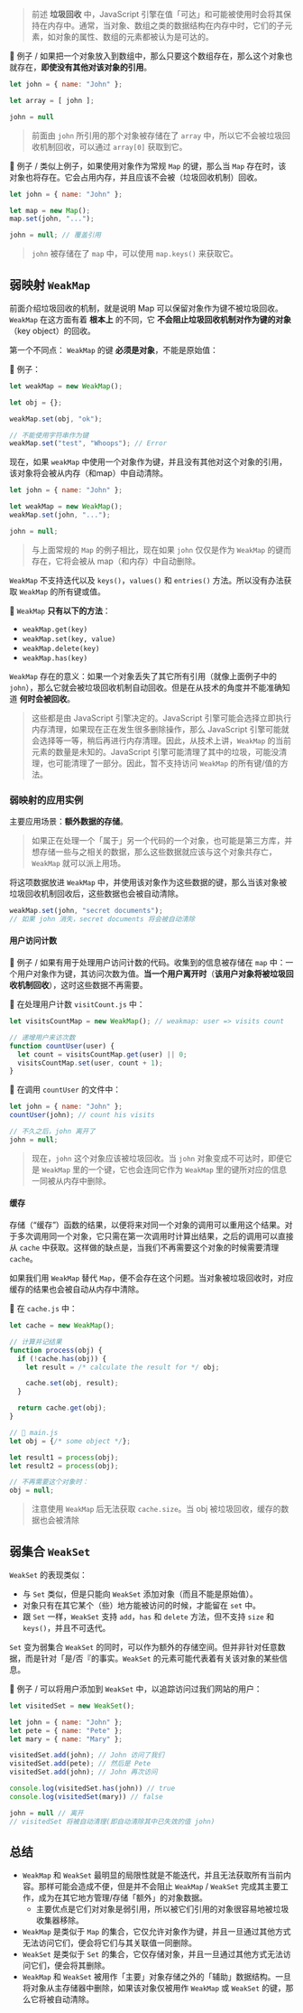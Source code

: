 > 前述 **垃圾回收** 中，JavaScript 引擎在值「可达」和可能被使用时会将其保持在内存中。通常，当对象、数组之类的数据结构在内存中时，它们的子元素，如对象的属性、数组的元素都被认为是可达的。



🌰 例子 / 如果把一个对象放入到数组中，那么只要这个数组存在，那么这个对象也就存在，**即使没有其他对该对象的引用**。

```js
let john = { name: "John" };

let array = [ john ];

john = null
```

> 前面由 `john` 所引用的那个对象被存储在了 `array` 中，所以它不会被垃圾回收机制回收，可以通过 `array[0]` 获取到它。



🌰 例子 / 类似上例子，如果使用对象作为常规 `Map` 的键，那么当 `Map` 存在时，该对象也将存在。它会占用内存，并且应该不会被（垃圾回收机制）回收。

```js
let john = { name: "John" };

let map = new Map();
map.set(john, "...");

john = null; // 覆盖引用
```

> `john` 被存储在了 `map` 中，可以使用 `map.keys()` 来获取它。



## 弱映射 `WeakMap`

前面介绍垃圾回收的机制，就是说明 Map 可以保留对象作为键不被垃圾回收。`WeakMap` 在这方面有着 **根本上** 的不同，它 **不会阻止垃圾回收机制对作为键的对象**（key object）的回收。



第一个不同点： `WeakMap` 的键 **必须是对象**，不能是原始值：

🌰 例子：

```js
let weakMap = new WeakMap();

let obj = {};

weakMap.set(obj, "ok"); 

// 不能使用字符串作为键
weakMap.set("test", "Whoops"); // Error
```



现在，如果 `weakMap` 中使用一个对象作为键，并且没有其他对这个对象的引用，该对象将会被从内存（和map）中自动清除。

```js
let john = { name: "John" };

let weakMap = new WeakMap();
weakMap.set(john, "...");

john = null;
```

> 与上面常规的 `Map` 的例子相比，现在如果 `john` 仅仅是作为 `WeakMap` 的键而存在，它将会被从 map（和内存）中自动删除。



`WeakMap` 不支持迭代以及 `keys()`，`values()` 和 `entries()` 方法。所以没有办法获取 `WeakMap` 的所有键或值。

:apple: `WeakMap` **只有以下的方法**：

- `weakMap.get(key)`
- `weakMap.set(key, value)`
- `weakMap.delete(key)`
- `weakMap.has(key)`



`WeakMap` 存在的意义：如果一个对象丢失了其它所有引用（就像上面例子中的 `john`），那么它就会被垃圾回收机制自动回收。但是在从技术的角度并不能准确知道 **何时会被回收**。

> 这些都是由 JavaScript 引擎决定的。JavaScript 引擎可能会选择立即执行内存清理，如果现在正在发生很多删除操作，那么 JavaScript 引擎可能就会选择等一等，稍后再进行内存清理。因此，从技术上讲，`WeakMap` 的当前元素的数量是未知的。JavaScript 引擎可能清理了其中的垃圾，可能没清理，也可能清理了一部分。因此，暂不支持访问 `WeakMap` 的所有键/值的方法。



### 弱映射的应用实例

主要应用场景：**额外数据的存储**。

> 如果正在处理一个「属于」另一个代码的一个对象，也可能是第三方库，并想存储一些与之相关的数据，那么这些数据就应该与这个对象共存亡，`WeakMap` 就可以派上用场。

将这项数据放进 `WeakMap` 中，并使用该对象作为这些数据的键，那么当该对象被垃圾回收机制回收后，这些数据也会被自动清除。

```js
weakMap.set(john, "secret documents");
// 如果 john 消失，secret documents 将会被自动清除
```



#### 用户访问计数

🌰 例子 / 如果有用于处理用户访问计数的代码。收集到的信息被存储在 `map` 中：一个用户对象作为键，其访问次数为值。**当一个用户离开时**（**该用户对象将被垃圾回收机制回收**），这时这些数据不再需要。

📃 在处理用户计数 `visitCount.js` 中：

```js
let visitsCountMap = new WeakMap(); // weakmap: user => visits count

// 递增用户来访次数
function countUser(user) {
  let count = visitsCountMap.get(user) || 0;
  visitsCountMap.set(user, count + 1);
}
```

📃 在调用 `countUser` 的文件中：
```js
let john = { name: "John" };
countUser(john); // count his visits

// 不久之后，john 离开了
john = null;
```

> 现在，`john` 这个对象应该被垃圾回收。当 `john` 对象变成不可达时，即便它是 `WeakMap` 里的一个键，它也会连同它作为 `WeakMap` 里的键所对应的信息一同被从内存中删除。



#### 缓存

存储（“缓存”）函数的结果，以便将来对同一个对象的调用可以重用这个结果。对于多次调用同一个对象，它只需在第一次调用时计算出结果，之后的调用可以直接从 `cache` 中获取。这样做的缺点是，当我们不再需要这个对象的时候需要清理 `cache`。

如果我们用 `WeakMap` 替代 `Map`，便不会存在这个问题。当对象被垃圾回收时，对应缓存的结果也会被自动从内存中清除。



📁 在 `cache.js` 中：

```js
let cache = new WeakMap();

// 计算并记结果
function process(obj) {
  if (!cache.has(obj)) {
    let result = /* calculate the result for */ obj;

    cache.set(obj, result);
  }

  return cache.get(obj);
}

// 📁 main.js
let obj = {/* some object */};

let result1 = process(obj);
let result2 = process(obj);

// 不再需要这个对象时：
obj = null;
```

> 注意使用 `WeakMap` 后无法获取 `cache.size`。当 obj 被垃圾回收，缓存的数据也会被清除





## 弱集合 `WeakSet` 

`WeakSet` 的表现类似：

- 与 `Set` 类似，但是只能向 `WeakSet` 添加对象（而且不能是原始值）。
- 对象只有在其它某个（些）地方能被访问的时候，才能留在 `set` 中。
- 跟 `Set` 一样，`WeakSet` 支持 `add`，`has` 和 `delete` 方法，但不支持 `size` 和 `keys()`，并且不可迭代。



`Set` 变为弱集合 `WeakSet` 的同时，可以作为额外的存储空间。但并非针对任意数据，而是针对「是/否『的事实。`WeakSet` 的元素可能代表着有关该对象的某些信息。



🌰 例子 / 可以将用户添加到 `WeakSet` 中，以追踪访问过我们网站的用户：

```js
let visitedSet = new WeakSet();

let john = { name: "John" };
let pete = { name: "Pete" };
let mary = { name: "Mary" };

visitedSet.add(john); // John 访问了我们
visitedSet.add(pete); // 然后是 Pete
visitedSet.add(john); // John 再次访问

console.log(visitedSet.has(john)) // true
console.log(visitedSet(mary)) // false

john = null // 离开
// visitedSet 将被自动清理(即自动清除其中已失效的值 john)
```



## 总结

+ `WeakMap` 和 `WeakSet` 最明显的局限性就是不能迭代，并且无法获取所有当前内容。那样可能会造成不便，但是并不会阻止 `WeakMap` / `WeakSet` 完成其主要工作，成为在其它地方管理/存储「额外」的对象数据。
  + 主要优点是它们对对象是弱引用，所以被它们引用的对象很容易地被垃圾收集器移除。
+ `WeakMap` 是类似于 `Map` 的集合，它仅允许对象作为键，并且一旦通过其他方式无法访问它们，便会将它们与其关联值一同删除。
+ `WeakSet` 是类似于 `Set` 的集合，它仅存储对象，并且一旦通过其他方式无法访问它们，便会将其删除。
+ `WeakMap` 和 `WeakSet` 被用作「主要」对象存储之外的「辅助」数据结构。一旦将对象从主存储器中删除，如果该对象仅被用作 `WeakMap` 或 `WeakSet` 的键，那么它将被自动清除。



